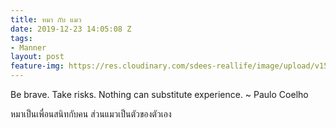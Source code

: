 ```yaml
---
title: หมา กับ แมว
date: 2019-12-23 14:05:08 Z
tags:
- Manner
layout: post
feature-img: https://res.cloudinary.com/sdees-reallife/image/upload/v1555658919/sample_feature_img.png
---
```


Be brave. Take risks. Nothing can substitute experience. ~ Paulo Coelho

<i class="fa fa-child" style="color:plum"></i>

หมาเป็นเพื่อนสนิทกับคน ส่วนแมวเป็นตัวของตัวเอง
